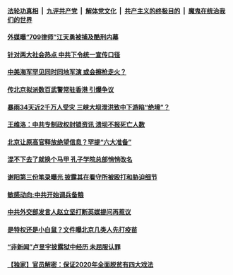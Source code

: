 

####  [法轮功真相](../../../../basic/blob/master/README.md?t=07051702) &nbsp;|&nbsp; [九评共产党](../../../../9ping.md/blob/master/README.md?t=07051702) &nbsp;|&nbsp; [解体党文化](../../../../jtdwh.md/blob/master/README.md?t=07051702)  &nbsp;|&nbsp; [共产主义的终极目的](../../../../gczydzjmd.md/blob/master/README.md?t=07051702) &nbsp;|&nbsp; [魔鬼在统治我们的世界](../../../../mgztzwmdsj.md/blob/master/README.md?t=07051702) 

#### [外媒曝“709律师”江天勇被捕及酷刑内幕](../pages/soh5/397516.md?t=07051702) 
#### [针对两大社会热点 中共下令统一宣传口径](../pages/soh5/397492.md?t=07051702) 
#### [中美海军罕见同时同地军演 或会擦枪走火？](../pages/soh5/397486.md?t=07051702) 
#### [传北京拟派数百武警常驻香港 引爆争议](../pages/soh5/397477.md?t=07051702) 
#### [暴雨34天近2千万人受灾 三峡大坝泄洪致中下游陷“绝境”？](../pages/soh5/397471.md?t=07051702) 
#### [王维洛：中共专制政权封锁资讯 溃坝不报死亡人数](../pages/soh5/397360.md?t=07051702) 
#### [北京让原高官释放绝望信息？罕提“六大准备”](../pages/soh5/397333.md?t=07051702) 
#### [混不下去了就换个马甲 孔子学院总部悄悄改名](../pages/soh5/397288.md?t=07051702) 
#### [谢阳第三份笔录曝光 披露其在看守所被殴打和胁迫细节](../pages/soh5/397234.md?t=07051702) 
#### [敏感动向:中共开始调兵备粮](../pages/soh5/397228.md?t=07051702) 
#### [中共外交部发言人赵立坚打断英媒提问再惹议](../pages/soh5/397216.md?t=07051702) 
#### [是特权还是小白鼠？文件曝北京几类人先打疫苗](../pages/soh5/397204.md?t=07051702) 
#### [“非新闻”卢昱宇披露狱中经历 未屈服认罪](../pages/soh5/397171.md?t=07051702) 
#### [【独家】官员解密：保证2020年全面脱贫有四大戏法](../pages/soh5/397045.md?t=07051702) 

